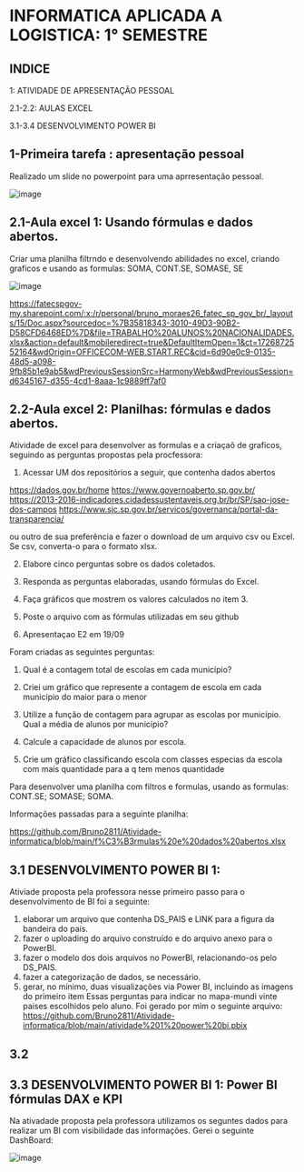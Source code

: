 # INFORMATICA APLICADA A LOGISTICA: 1° SEMESTRE 




## INDICE

1: ATIVIDADE DE APRESENTAÇÃO PESSOAL

2.1-2.2: AULAS EXCEL 

3.1-3.4 DESENVOLVIMENTO POWER BI



## 1-Primeira tarefa : apresentação pessoal

Realizado um slide no powerpoint para uma aprresentação pessoal.

![image](https://github.com/user-attachments/assets/6dacf737-43de-46a0-84ff-4391a2a0249c)




## 2.1-Aula excel 1: Usando fórmulas e dados abertos. 

Criar uma planilha filtrndo e desenvolvendo abilidades no excel, criando graficos e usando as formulas:  SOMA, CONT.SE, SOMASE, SE

![image](https://github.com/user-attachments/assets/ae0c543f-bca2-464b-91ed-236d167f5c54)


https://fatecspgov-my.sharepoint.com/:x:/r/personal/bruno_moraes26_fatec_sp_gov_br/_layouts/15/Doc.aspx?sourcedoc=%7B35818343-3010-49D3-90B2-D58CFD6468ED%7D&file=TRABALHO%20ALUNOS%20NACIONALIDADES.xlsx&action=default&mobileredirect=true&DefaultItemOpen=1&ct=1726872552164&wdOrigin=OFFICECOM-WEB.START.REC&cid=6d90e0c9-0135-48d5-a098-9fb85b1e9ab5&wdPreviousSessionSrc=HarmonyWeb&wdPreviousSession=d6345167-d355-4cd1-8aaa-1c9889ff7af0




## 2.2-Aula excel 2: Planilhas: fórmulas e dados abertos. 

Atividade de excel para desenvolver as formulas e a criaçaõ de graficos, seguindo as perguntas propostas pela procfessora:

1. Acessar UM dos repositórios a seguir, que contenha  dados abertos

https://dados.gov.br/home
https://www.governoaberto.sp.gov.br/
https://2013-2016-indicadores.cidadessustentaveis.org.br/br/SP/sao-jose-dos-campos
https://www.sjc.sp.gov.br/servicos/governanca/portal-da-transparencia/

ou outro de sua preferência e fazer o download de um  arquivo csv ou Excel.
Se csv, converta-o para o formato xlsx.

2. Elabore  cinco perguntas sobre os dados coletados.

3. Responda as perguntas elaboradas, usando fórmulas do Excel.

4. Faça  gráficos que mostrem os valores calculados no item 3.

5. Poste o arquivo com as fórmulas utilizadas em seu github

6. Apresentaçao E2 em 19/09




Foram criadas as seguintes perguntas:

1. Qual é a contagem total de escolas em cada município?

2. Criei um gráfico que represente a contagem de escola em cada município do maior para o menor

3. Utilize a função de contagem para agrupar as escolas por município. Qual a média de alunos por município?

4. Calcule a capacidade de alunos por escola.

5. Crie um gráfico classificando escola com classes especias da escola com mais quantidade para a q tem menos quantidade







Para desenvolver uma planilha com filtros e formulas, usando as formulas: CONT.SE; SOMASE; SOMA.


Informações passadas para a seguinte planilha:

https://github.com/Bruno2811/Atividade-informatica/blob/main/f%C3%B3rmulas%20e%20dados%20abertos.xlsx



## 3.1 DESENVOLVIMENTO POWER BI 1:

Ativiade proposta pela professora nesse primeiro passo para o desenvolvimento de BI foi a seguinte:

1. elaborar um arquivo que contenha DS_PAIS e LINK para a figura da bandeira do país.
2. fazer o uploading do arquivo construído e do arquivo anexo para o PowerBI.
3. fazer o modelo dos dois arquivos no PowerBI, relacionando-os pelo DS_PAIS.
4. fazer a categorização de dados, se necessário.
5. gerar, no mínimo, duas visualizações via Power BI, incluindo as imagens do primeiro item 
Essas perguntas para indicar no mapa-mundi vinte paises escolhidos pelo aluno. Foi gerado por mim o seguinte arquivo:
https://github.com/Bruno2811/Atividade-informatica/blob/main/atividade%201%20power%20bi.pbix

## 3.2

## 3.3 DESENVOLVIMENTO POWER BI 1: Power BI fórmulas DAX e KPI

Na ativadade proposta pela professora utilizamos os seguntes dados para realizar um BI com visibilidade das informações. Gerei o seguinte DashBoard:

![image](https://github.com/user-attachments/assets/7395b563-2ea1-4cd7-8c39-d558af0458a5)





